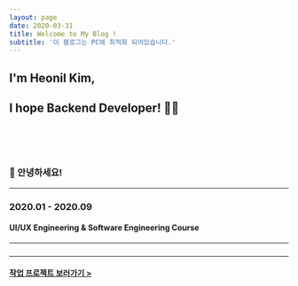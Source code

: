 ```yaml
---
layout: page
date: 2020-03-31
title: Welcome to My Blog !
subtitle: '이 블로그는 PC에 최적화 되어있습니다.'
---
```


## I'm Heonil Kim,
## I hope Backend Developer! 👨‍💻 <br>

<br>
<br>
<br>

### 👋 안녕하세요!

------

### 2020.01 - 2020.09 <br>
#### UI/UX Engineering & Software Engineering Course

------

###
####

------


#### [작업 프로젝트 보러가기 >](https://iamheonil.github.io/project/)

<br><br>


